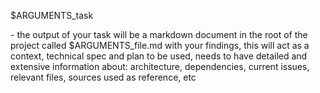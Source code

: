 <task>$ARGUMENTS_task</task>

<output>
- the output of your task will be a markdown document in the root of the project called $ARGUMENTS_file.md with your findings, this will act as a context, technical spec and plan to be used, needs to have detailed and extensive information about: architecture, dependencies, current issues, relevant files, sources used as reference, etc
</output>

